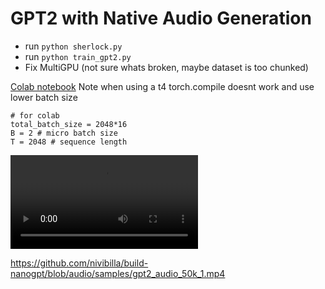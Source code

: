 # GPT2 with Native Audio Generation

- run `python sherlock.py`
- run `python train_gpt2.py`
- Fix MultiGPU (not sure whats broken, maybe dataset is too chunked)

[Colab notebook](https://colab.research.google.com/drive/1n05pnDYuBVIyB3HlKzBaoyjIWta7HqG-?usp=sharing)
Note when using a t4 torch.compile doesnt work and use lower batch size

```
# for colab
total_batch_size = 2048*16
B = 2 # micro batch size
T = 2048 # sequence length
```

![sample 1](./samples/gpt2_audio_50k_1.mp4)

https://github.com/nivibilla/build-nanogpt/blob/audio/samples/gpt2_audio_50k_1.mp4
